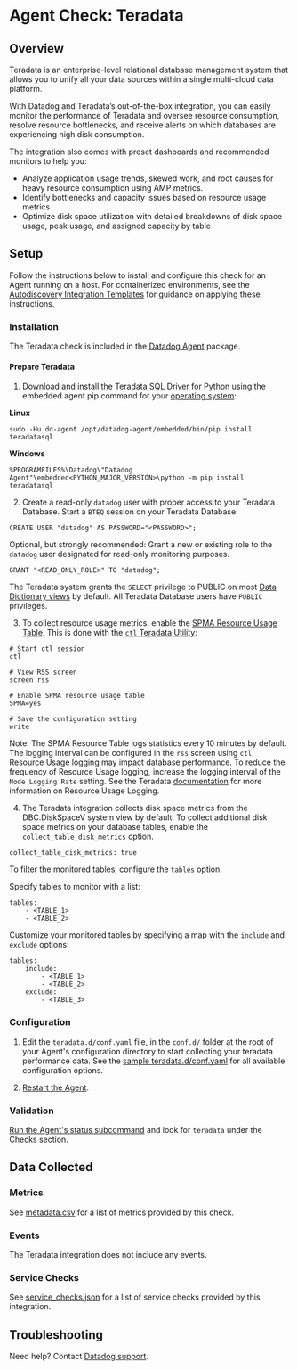 # Agent Check: Teradata

## Overview

Teradata is an enterprise-level relational database management system that allows you to unify all your data sources within a single multi-cloud data platform. 

With Datadog and Teradata’s out-of-the-box integration, you can easily monitor the performance of Teradata and oversee resource consumption, resolve resource bottlenecks, and receive alerts on which databases are experiencing high disk consumption. 

The integration also comes with preset dashboards and recommended monitors to help you:
- Analyze application usage trends, skewed work, and root causes for heavy resource consumption using AMP metrics. 
- Identify bottlenecks and capacity issues based on resource usage metrics 
- Optimize disk space utilization with detailed breakdowns of disk space usage, peak usage, and assigned capacity by table

## Setup

Follow the instructions below to install and configure this check for an Agent running on a host. For containerized environments, see the [Autodiscovery Integration Templates][3] for guidance on applying these instructions.

### Installation

The Teradata check is included in the [Datadog Agent][2] package.

#### Prepare Teradata

1. Download and install the [Teradata SQL Driver for Python][10] using the embedded agent pip command for your [operating system][11]:

**Linux**

```
sudo -Hu dd-agent /opt/datadog-agent/embedded/bin/pip install teradatasql
```

**Windows**

```
%PROGRAMFILES%\Datadog\"Datadog Agent"\embedded<PYTHON_MAJOR_VERSION>\python -m pip install teradatasql
```

2. Create a read-only `datadog` user with proper access to your Teradata Database. Start a `BTEQ` session on your Teradata Database:

```shell
CREATE USER "datadog" AS PASSWORD="<PASSWORD>";
```

Optional, but strongly recommended: Grant a new or existing role to the `datadog` user designated for read-only monitoring purposes. 

```shell
GRANT "<READ_ONLY_ROLE>" TO "datadog"; 
```

The Teradata system grants the `SELECT` privilege to PUBLIC on most [Data Dictionary views][12] by default. All Teradata Database users have `PUBLIC` privileges.

3. To collect resource usage metrics, enable the [SPMA Resource Usage Table][13]. This is done with the [`ctl` Teradata Utility][14]:

```shell
# Start ctl session
ctl

# View RSS screen
screen rss

# Enable SPMA resource usage table
SPMA=yes

# Save the configuration setting
write
```

Note: The SPMA Resource Table logs statistics every 10 minutes by default. The logging interval can be configured in the `rss` screen using `ctl`. Resource Usage logging may impact database performance. To reduce the frequency of Resource Usage logging, increase the logging interval of the `Node Logging Rate` setting. See the Teradata [documentation][15] for more information on Resource Usage Logging.

4. The Teradata integration collects disk space metrics from the DBC.DiskSpaceV system view by default. To collect additional disk space metrics on your database tables, enable the `collect_table_disk_metrics` option. 

```
collect_table_disk_metrics: true
```

To filter the monitored tables, configure the `tables` option:

Specify tables to monitor with a list:

```
tables:
    - <TABLE_1>
    - <TABLE_2>
```

Customize your monitored tables by specifying a map with the `include` and `exclude` options:

```
tables:
    include:
        - <TABLE_1>
        - <TABLE_2>
    exclude:
        - <TABLE_3>
```

### Configuration

1. Edit the `teradata.d/conf.yaml` file, in the `conf.d/` folder at the root of your Agent's configuration directory to start collecting your teradata performance data. See the [sample teradata.d/conf.yaml][4] for all available configuration options.

2. [Restart the Agent][5].

### Validation

[Run the Agent's status subcommand][6] and look for `teradata` under the Checks section.

## Data Collected

### Metrics

See [metadata.csv][7] for a list of metrics provided by this check.

### Events

The Teradata integration does not include any events.

### Service Checks

See [service_checks.json][8] for a list of service checks provided by this integration.

## Troubleshooting

Need help? Contact [Datadog support][9].


[1]: https://www.teradata.com/
[2]: https://app.datadoghq.com/account/settings#agent
[3]: https://docs.datadoghq.com/agent/kubernetes/integrations/
[4]: https://github.com/DataDog/integrations-core/blob/master/teradata/datadog_checks/teradata/data/conf.yaml.example
[5]: https://docs.datadoghq.com/agent/guide/agent-commands/#start-stop-and-restart-the-agent
[6]: https://docs.datadoghq.com/agent/guide/agent-commands/#agent-status-and-information
[7]: https://github.com/DataDog/integrations-core/blob/master/teradata/metadata.csv
[8]: https://github.com/DataDog/integrations-core/blob/master/teradata/assets/service_checks.json
[9]: https://docs.datadoghq.com/help/
[10]: https://github.com/Teradata/python-driver#Installation
[11]: https://docs.datadoghq.com/developers/guide/custom-python-package/?tab=linux#pagetitle 
[12]:https://docs.teradata.com/r/Teradata-VantageTM-Data-Dictionary/July-2021/Data-Dictionary-Views/Access-to-Data-Dictionary-Views/Default-PUBLIC-Privileges-for-Views
[13]: https://docs.teradata.com/r/Teradata-VantageTM-Resource-Usage-Macros-and-Tables/July-2021/ResUsageSpma-Table
[14]: https://docs.teradata.com/r/Teradata-VantageTM-Database-Utilities/July-2021/Control-GDO-Editor-ctl/Ctl-Commands/SCREEN
[15]: https://docs.teradata.com/r/Teradata-VantageTM-Resource-Usage-Macros-and-Tables/July-2021/Planning-Your-Resource-Usage-Data/Resource-Usage-Logging
